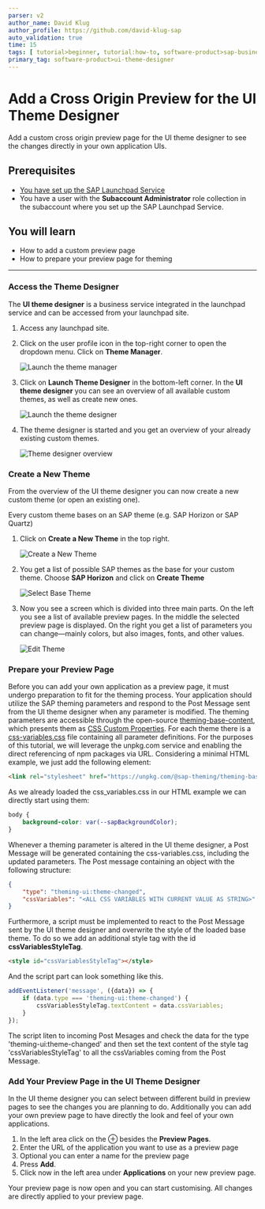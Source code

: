 ```yaml
---
parser: v2
author_name: David Klug
author_profile: https://github.com/david-klug-sap
auto_validation: true
time: 15
tags: [ tutorial>beginner, tutorial:how-to, software-product>sap-business-technology-platform, software-product>ui-theme-designer]
primary_tag: software-product>ui-theme-designer
---
```


# Add a Cross Origin Preview for the UI Theme Designer
<!-- description --> Add a custom cross origin preview page for the UI theme designer to see the changes directly in your own application UIs.

## Prerequisites
  - [You have set up the SAP Launchpad Service](btp-app-work-zone-subscribe)
  - You have a user with the **Subaccount Administrator** role collection in the subaccount where you set up the SAP Launchpad Service.


## You will learn
  - How to add a custom preview page
  - How to prepare your preview page for theming

---

### Access the Theme Designer

The **UI theme designer** is a business service integrated in the launchpad service and can be accessed from your launchpad site.

1. Access any launchpad site.
2. Click on the user profile icon in the top-right corner to open the dropdown menu. Click on **Theme Manager**.

    <!-- border -->
    ![Launch the theme manager](01-theme-manager.png)

3. Click on **Launch Theme Designer** in the bottom-left corner. In the **UI theme designer** you can see an overview of all available custom themes, as well as create new ones. 

    <!-- border -->
    ![Launch the theme designer](02-launch-theme-designer.png)

4. The theme designer is started and you get an overview of your already existing custom themes. 

    <!-- border -->
    ![Theme designer overview](03-theme-designer.png)

### Create a New Theme

From the overview of the UI theme designer you can now create a new custom theme (or open an existing one).

Every custom theme bases on an SAP theme (e.g. SAP Horizon or SAP Quartz)

1. Click on **Create a New Theme** in the top right. 

    <!-- border -->
    ![Create a New Theme](04-create-a-new-theme.png)

2. You get a list of possible SAP themes as the base for your custom theme. Choose **SAP Horizon** and click on **Create Theme** 

    <!-- border -->
    ![Select Base Theme](05-select-base-theme.png)

3. Now you see a screen which is divided into three main parts. On the left you see a list of available preview pages. In the middle the selected preview page is displayed. On the right you get a list of parameters you can change—mainly colors, but also images, fonts, and other values. 

    <!-- border -->
    ![Edit Theme](06-edit-theme-overview.png)

### Prepare your Preview Page

Before you can add your own application as a preview page, it must undergo preparation to fit for the theming process. Your application should utilize the SAP theming parameters and respond to the Post Message sent from the UI theme designer when any parameter is modified.
The theming parameters are accessible through the open-source [theming-base-content](https://www.npmjs.com/package/@sap-theming/theming-base-content), which presents them as [CSS Custom Properties](https://developer.mozilla.org/en-US/docs/Web/CSS/Using_CSS_custom_properties). For each theme there is a [css-variables.css](https://github.com/SAP/theming-base-content/blob/2a38d0156f3d53fde0301b777f8d856266e70d35/content/Base/baseLib/sap_horizon/css_variables.css) file containing all parameter definitions. 
For the purposes of this tutorial, we will leverage the unpkg.com service and enabling the direct referencing of npm packages via URL. Considering a minimal HTML example, we just add the following element:
```HTML
<link rel="stylesheet" href="https://unpkg.com/@sap-theming/theming-base-content/content/Base/baseLib/sap_horizon/css_variables.css">
```
As we already loaded the css_variables.css in our HTML example we can directly start using them:
<!-- <body style="background-color: var(--sapBackgroundColor)"></body> -->
```CSS
body {
    background-color: var(--sapBackgroundColor);
}
``````


Whenever a theming parameter is altered in the UI theme designer, a Post Message will be generated containing the css-variables.css, including the updated parameters.
The Post message containing an object with the following structure:
```JSON
{
    "type": "theming-ui:theme-changed",
    "cssVariables": "<ALL CSS VARIABLES WITH CURRENT VALUE AS STRING>"
}
```
Furthermore, a script must be implemented to react to the Post Message sent by the UI theme designer and overwrite the style of the loaded base theme. To do so we add an additional style tag with the id **cssVariablesStyleTag**.
```html
<style id="cssVariablesStyleTag"></style>
```
And the script part can look something like this.
```JavaScript
addEventListener('message', ({data}) => {
    if (data.type === 'theming-ui:theme-changed') {
        cssVariablesStyleTag.textContent = data.cssVariables;
    }
});
```
The script liten to incoming Post Mesages and check the data for the type 'theming-ui:theme-changed' and then set the text content of the style tag 'cssVariablesStyleTag' to all the cssVariables coming from the Post Message. 



### Add Your Preview Page in the UI Theme Designer

In the UI theme designer you can select between different build in preview pages to see the changes you are planning to do. Additionally you can add your own preview page to have directly the look and feel of your own applications. 

1. In the left area click on the ⊕ besides the **Preview Pages**.
2. Enter the URL of the application you want to use as a preview page
3. Optional you can enter a name for the preview page
4. Press **Add**.
4. Click now in the left area under **Applications** on your new preview page.

Your preview page is now open and you can start customising. All changes are directly applied to your preview page.


